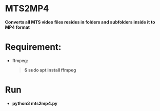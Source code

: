 # MTS2MP4
**Converts all MTS video files resides in folders and subfolders inside it to MP4 format**
# Requirement:
- ffmpeg: 
	>**$ sudo apt install ffmpeg**
# Run
- **python3 mts2mp4.py**



